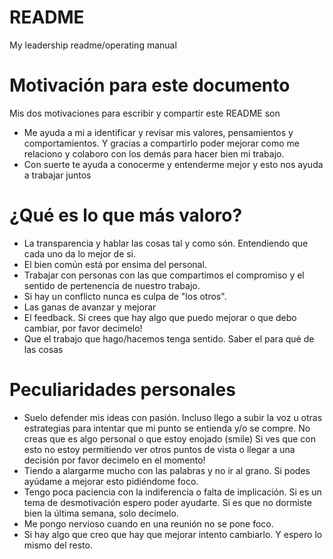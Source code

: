 # README
My leadership readme/operating manual

# Motivación para este documento
Mis dos motivaciones para escribir y compartir este README son
* Me ayuda a mi a identificar y revisar mis valores, pensamientos y comportamientos. Y gracias a compartirlo poder mejorar como me relaciono y colaboro con los demás para hacer bien mi trabajo.
* Con suerte te ayuda a conocerme y entenderme mejor y esto nos ayuda a trabajar juntos
# ¿Qué es lo que más valoro?
* La transparencia y hablar las cosas tal y como són. Entendiendo que cada uno da lo mejor de si.
* El bien común está por ensima del personal. 
* Trabajar con personas con las que compartimos el compromiso y el sentido de pertenencia de nuestro trabajo. 
* Si hay un conflicto nunca es culpa de "los otros".
* Las ganas de avanzar y mejorar
* El feedback. Si crees que hay algo que puedo mejorar o que debo cambiar, por favor decimelo!
* Que el trabajo que hago/hacemos tenga sentido. Saber el para qué de las cosas
# Peculiaridades personales
* Suelo defender mis ideas con pasión. Incluso llego a subir la voz u otras estrategias para intentar que mi punto se entienda y/o se compre. No creas que es algo personal o que estoy enojado (smile) Si ves que con esto no estoy permitiendo ver otros puntos de vista o llegar a una decisión por favor decimelo en el momento!
* Tiendo a alargarme mucho con las palabras y no ir al grano. Si podes ayúdame a mejorar esto pidiéndome foco. 
* Tengo poca paciencia con la indiferencia o falta de implicación. Si es un tema de desmotivación espero poder ayudarte. Si es que no dormiste bien la última semana, solo decimelo.
* Me pongo nervioso cuando en una reunión no se pone foco. 
* Si hay algo que creo que hay que mejorar intento cambiarlo. Y espero lo mismo del resto.
